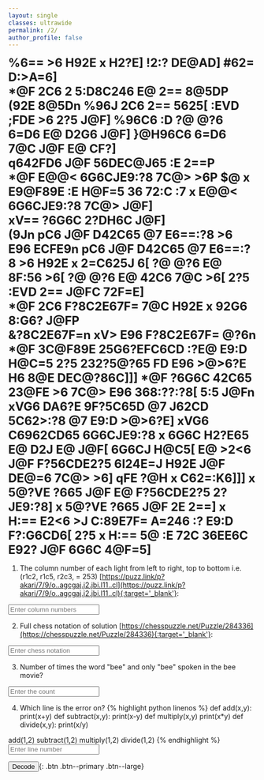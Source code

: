 ```yaml
---
layout: single
classes: ultrawide
permalink: /2/
author_profile: false
---
```

<div id="calculatedMessage" style="font-size: 24px; font-weight: bold; overflow: hidden; white-space: pre-line; text-align: start;">%6== >6 H92E x H2?E] !2:? DE@AD] #62= D:>A=6]
*@F 2C6 2 5:D8C246 E@ 2== 8@5DP
(92E 8@5Dn %96J 2C6 2== 5625[ :EVD ;FDE >6 2?5 J@F] %96C6 :D ?@ @?6 6=D6 E@ D2G6 J@F] }@H96C6 6=D6 7@C J@F E@ CF?]
q642FD6 J@F 56DEC@J65 :E 2==P
*@F E@@< 6G6CJE9:?8 7C@> >6P $@ x E9@F89E :E H@F=5 36 72:C :7 x E@@< 6G6CJE9:?8 7C@> J@F]
xV== ?6G6C 2?DH6C J@F]
(9Jn pC6 J@F D42C65 @7 E6==:?8 >6 E96 ECFE9n pC6 J@F D42C65 @7 E6==:?8 >6 H92E x 2=C625J <?@Hn
x ?6G6C H2?E65 E@ 5@ :E]
qFE J@F 5:5 5@ :E[ 2?5 96C6 H6 2C6 ?@H]
*@F 5:5?VE =:DE6?\
s@?VE J@F F?56CDE2?5n %96C6 H2D ?@ @?6 E@ =:DE6? E@P %96C6 H2D ?@ @?6 =67E 7@C >6[ ?@ @?6 E@ 8F:56 >6[ ?@ @?6 E@ 42C6 7@C >6[ 2?5 :EVD 2== J@FC 72F=E]
*@F 2C6 F?8C2E67F= 7@C H92E x 92G6 8:G6? J@FP
&?8C2E67F=n xV> E96 F?8C2E67F= @?6n *@F 3C@F89E 25G6?EFC6CD :?E@ E9:D H@C=5 2?5 232?5@?65 FD E96 >@>6?E H6 8@E DEC@?86C]]] *@F ?6G6C 42C65 23@FE >6 7C@> E96 368:??:?8[ 5:5 J@Fn xVG6 DA6?E 9F?5C65D @7 J62CD 5C62>:?8 @7 E9:D >@>6?E] xVG6 C6962CD65 6G6CJE9:?8 x 6G6C H2?E65 E@ D2J E@ J@F[ 6G6CJ H@C5[ E@ >2<6 J@F F?56CDE2?5 6I24E=J H92E J@F DE@=6 7C@> >6] qFE ?@H x C62=:K6]]] x 5@?VE ?665 J@F E@ F?56CDE2?5 2?JE9:?8] x 5@?VE ?665 J@F 2E 2==] x H:== E2<6 >J C:89E7F= A=246 :? E9:D F?:G6CD6[ 2?5 x H:== 5@ :E 72C 36EE6C E92? J@F 6G6C 4@F=5]</div>

1. The column number of each light from left to right, top to bottom i.e. (r1c2, r1c5, r2c3, = 253) [https://puzz.link/p?akari/7/9/o..agcgaj.j2.jbi.l11..cl](https://puzz.link/p?akari/7/9/o..agcgaj.j2.jbi.l11..cl){:target='_blank'}:
<input type="text" id="lights" name="lights" placeholder="Enter column numbers">

2. Full chess notation of solution [https://chesspuzzle.net/Puzzle/284336](https://chesspuzzle.net/Puzzle/284336){:target='_blank'}:
<input type="text" id="chessNotation" name="chessNotation" placeholder="Enter chess notation">

3. Number of times the word "bee" and only "bee" spoken in the bee movie?
<input type="text" id="beeMovie" name="beeMovie" placeholder="Enter the count">

4. Which line is the error on?
{% highlight python linenos %}
def add(x,y):
print(x+y)
def subtract(x,y):
print(x-y)
def multiply(x,y)
print(x*y)
def divide(x,y):
print(x/y)

add(1,2)
subtract(1,2)
multiply(1,2)
divide(1,2)
{% endhighlight %}
<input type="text" id="errorLine" name="errorLine" placeholder="Enter line number">

<button onclick="checkSolution()" class=".btn .btn--primary">Decode</button>{: .btn .btn--primary .btn--large}
<div id="errormsg" style="color:red"></div>

<script>
	const validCharacters = "abcdefghijklmnopqrstuvwxyzABCDEFGHIJKLMNOPQRSTUVWXYZ-'_?,!.";
	function sleep(ms) {
		return new Promise(resolve => setTimeout(resolve, ms));
	}

	function checkSolution() {
		document.getElementById("errormsg").textContent = ""
		tasks = ["lights", "chessNotation", "beeMovie", "errorLine"];
		solutions = ["eabcace`fb", "#9aR", "hc", "d"]
		correct = 0

		for (i = 0; i<tasks.length; i++) {
			inp = document.getElementById(tasks[i]).value
			inp = String(inp)
			if (inp == def(solutions[i])) {
				correct++
			}
		}
		if (correct == solutions.length) {
			window.scrollTo(0, 0);
			recode()
		}
		else {
			document.getElementById("errormsg").textContent = "One or more inputs are wrong"
		}
	}

	async function recode() {
		var calculatedElement = document.getElementById("calculatedMessage");
		var calculatedMessage = calculatedElement.textContent;
		var math = def(calculatedMessage);

		for (var i = 0; i < calculatedMessage.length; i++) {
			await rotateCharacter(i, calculatedMessage, math, calculatedElement);
		}
	}

	async function rotateCharacter(index, calculatedMessage, math, calculatedElement) {
		var currentChar = math.charAt(index);
		var rotatedChar = calculatedMessage.charAt(index);

		while (rotatedChar !== currentChar) {
			rotatedChar = rotateCharacterHelper(rotatedChar);
			math = math.substring(0, index) + rotatedChar + calculatedMessage.substring(index + 1);
			calculatedElement.textContent = math;
			await sleep(0.1);
		}
	}

	function rotateCharacterHelper(char) {
		var charCode = char.charCodeAt(0);
		var charIndex = validCharacters.indexOf(char);
		return validCharacters[(charIndex + 1) % validCharacters.length];
	}

	// ROT47
	function def(text) {
		return text.replace(/./g, function (char) {
			const charCode = char.charCodeAt(0);
			if (charCode >= 33 && charCode <= 126) {
				return String.fromCharCode(33 + ((charCode + 14) % 94));
			} else {
				return char;
			}
		});
	}
</script>

